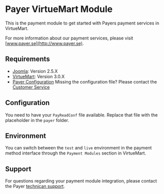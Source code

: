 # Payer VirtueMart Module

This is the payment module to get started with Payers payment services in VirtueMart.

For more information about our payment services, please visit [www.payer.se](http://www.payer.se).

## Requirements

  * [Joomla](https://www.joomla.org): Version 2.5.X
  * [VirtueMart](http://http://virtuemart.net): Version 3.0.X
  * [Payer Configuration](https://payer.se) Missing the configuration file? Please contact the [Customer Service](mailto:kundtjanst@payer.se)

## Configuration

You need to have your `PayReadConf` file available. Replace that file with the placeholder in the `payer` folder.

## Environment

You can switch between the `test` and `live` environment in the payment method interface through the `Payment Modules` section in VirtueMart. 

## Support

For questions regarding your payment module integration, please contact the Payer [technican support](mailto:teknik@payer.se). 